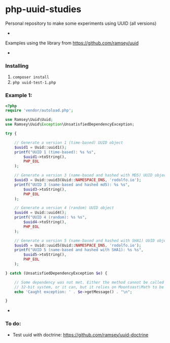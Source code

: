 # php-uuid-studies
Personal repository to make some experiments using UUID (all versions)

-

Examples using the library from https://github.com/ramsey/uuid

-

### Installing

1. `composer install`
2. `php uuid-test-1.php`

### Example 1:

```php
<?php
require 'vendor/autoload.php';

use Ramsey\Uuid\Uuid;
use Ramsey\Uuid\Exception\UnsatisfiedDependencyException;

try {

    // Generate a version 1 (time-based) UUID object
    $uuid1 = Uuid::uuid1();
    printf("UUID 1 (time-based): %s %s", 
        $uuid1->toString(), 
        PHP_EOL
    ); 

    // Generate a version 3 (name-based and hashed with MD5) UUID object
    $uuid3 = Uuid::uuid3(Uuid::NAMESPACE_DNS, 'rodolfo.io');
    printf("UUID 3 (name-based and hashed md5): %s %s", 
        $uuid3->toString(), 
        PHP_EOL
    ); 

    // Generate a version 4 (random) UUID object
    $uuid4 = Uuid::uuid4();
    printf("UUID 4 (random): %s %s", 
        $uuid4->toString(), 
        PHP_EOL
    );

    // Generate a version 5 (name-based and hashed with SHA1) UUID object
    $uuid5 = Uuid::uuid5(Uuid::NAMESPACE_DNS, 'rodolfo.io');
    printf("UUID 5 (name-based and hashed with SHA1): %s %s", 
        $uuid5->toString(), 
        PHP_EOL
    );

} catch (UnsatisfiedDependencyException $e) {

    // Some dependency was not met. Either the method cannot be called on a
    // 32-bit system, or it can, but it relies on Moontoast\Math to be present.
    echo 'Caught exception: ' . $e->getMessage() . "\n";

}
```


-

### To do:

- Test uuid with doctrine: https://github.com/ramsey/uuid-doctrine
